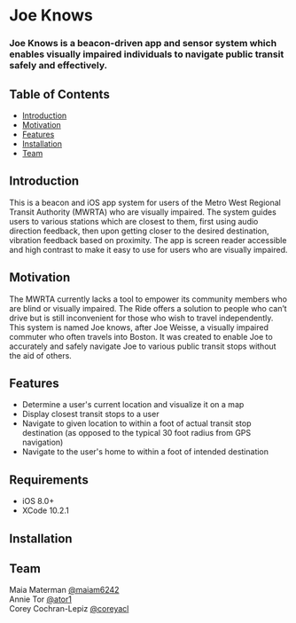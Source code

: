 # Joe Knows

### Joe Knows is a beacon-driven app and sensor system which enables visually impaired individuals to navigate public transit safely and effectively.

## Table of Contents
- [Introduction](#Introduction)  
- [Motivation](#Motivation)  
- [Features](#Features)  
- [Installation](#Installation)  
- [Team](#Team)  

## Introduction
This is a beacon and iOS app system for users of the Metro West Regional Transit Authority (MWRTA) who are visually impaired. The system guides users to various stations which are closest to them, first using audio direction feedback, then upon getting closer to the desired destination, vibration feedback based on proximity. The app is screen reader accessible and high contrast to make it easy to use for users who are visually impaired. 

## Motivation
The MWRTA currently lacks a tool to empower its community members who are blind or visually impaired. The Ride offers a solution to people who can’t drive but is still inconvenient for those who wish to travel independently. This system is named Joe knows, after Joe Weisse, a visually impaired commuter who often travels into Boston. It was created to enable Joe to accurately and safely navigate Joe to various public transit stops without the aid of others.

## Features

- Determine a user's current location and visualize it on a map  
- Display closest transit stops to a user  
- Navigate to given location to within a foot of actual transit stop destination (as opposed to the typical 30 foot radius from GPS navigation)  
- Navigate to the user's home to within a foot of intended destination  



## Requirements
- iOS 8.0+
- XCode 10.2.1

## Installation

## Team
Maia Materman [@maiam6242](https://github.com/maiam6242 "Maia's GitHub")    
Annie Tor [@ator1](https://github.com/ator1 "Annie's GitHub")  
Corey Cochran-Lepiz [@coreyacl](https://github.com/coreyacl "Corey's GitHub")  



